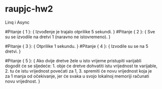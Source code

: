 # raupjc-hw2
Linq i Async

#Pitanje { 1 }:
{ Izvođenje je trajalo otprilike 5 sekundi. }
#Pitanje { 2 }:
{ Sve su se izvodile na dretvi 1 (naravno ne istovremeno). }

#Pitanje { 3 }:
{ Otprilike 1 sekundu. }
#Pitanje { 4 }:
{ Izvodile su se na 5 dretvi. }

#Pitanje { 5 }:
{ Ako dvije dretve žele u isto vrijeme pristupiti varijabli dogodit će se sljedeće:
    1. obje će dretve dohvatiti istu vrijednost te varijable,
    2. tu će istu vrijednost povećati za 1,
    3. spremiti će novu vrijednost koja je za 1 manja od očekivanje, jer će svaka u svojo lokalnoj memoriji računati novu vrijednost. }
